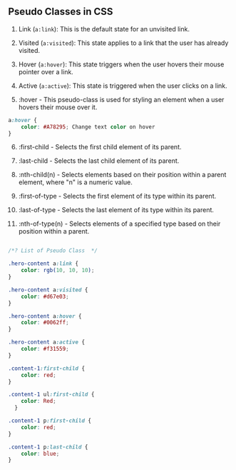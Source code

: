 ## Pseudo Classes in CSS

1. Link (`a:link`): This is the default state for an unvisited link. 

2. Visited (`a:visited`): This state applies to a link that the user has already visited. 

3. Hover (`a:hover`): This state triggers when the user hovers their mouse pointer over a link. 

4. Active (`a:active`): This state is triggered when the user clicks on a link. 

5. :hover - This pseudo-class is used for styling an element when a user hovers their mouse over it. 
```css 
a:hover {    
    color: #A78295; Change text color on hover  
} 
```
 6. :first-child - Selects the first child element of its parent. 

 7. :last-child - Selects the last child element of its parent. 

 8. :nth-child(n) - Selects elements based on their position within a parent element, where "n" is a numeric value. 

 9. :first-of-type - Selects the first element of its type within its parent. 

 10. :last-of-type - Selects the last element of its type within its parent. 

 11. :nth-of-type(n) - Selects elements of a specified type based on their position within a parent. 

```css

/*? List of Pseudo Class  */

.hero-content a:link {
    color: rgb(10, 10, 10);
}

.hero-content a:visited {
    color: #d67e03;
}

.hero-content a:hover {
    color: #0062ff;
}

.hero-content a:active {
    color: #f31559;
}

.content-1:first-child {
    color: red;
}

.content-1 ul:first-child {
    color: Red;
  }

.content-1 p:first-child {
    color: red;
}

.content-1 p:last-child {
    color: blue;
}

```
